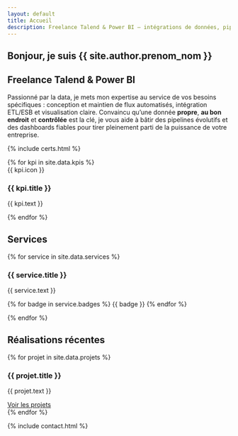 ```yaml
---
layout: default
title: Accueil
description: Freelance Talend & Power BI – intégrations de données, pipelines ETL, modélisation DAX et dashboards performants. Disponibilité rapide, résultats mesurables.
---
```


<section class="hero section" aria-labelledby="hero-title">
  <div>
    <h1 id="hero-title">Bonjour, je suis {{ site.author.prenom_nom }}</h1>
    <h2>Freelance Talend &amp; Power BI</h2>
    <p class="lead">
      Passionné par la data, je mets mon expertise au service de vos besoins spécifiques&nbsp;:
      conception et maintien de flux automatisés, intégration ETL/ESB et visualisation claire.
      Convaincu qu’une donnée <strong>propre</strong>, <strong>au bon endroit</strong> et <strong>contrôlée</strong>
      est la clé, je vous aide à bâtir des pipelines évolutifs et des dashboards fiables
      pour tirer pleinement parti de la puissance de votre entreprise.
    </p>
  </div>
</section>

{% include certs.html %}



<section id="kpi" class="section" aria-labelledby="services-title">
<div class="kpis kpis--modern" aria-label="Indicateurs qualitatifs">
  {% for kpi in site.data.kpis %}
  <article class="kpi">
    <div class="kpi__icon" aria-hidden="true">{{ kpi.icon }}</div>
    <h3 class="kpi__title">{{ kpi.title }}</h3>
    <p class="kpi__text">{{ kpi.text }}</p>
  </article>
  {% endfor %}
</div>
</section>

<section id="services" class="section">
  <h2>Services</h2>
  <div class="grid cols-2">
    {% for service in site.data.services %}
    <div class="card">
      <h3>{{ service.title }}</h3>
      <p>{{ service.text }}</p>
      <p>
        {% for badge in service.badges %}
          <span class="badge">{{ badge }}</span>
        {% endfor %}
      </p>
    </div>
    {% endfor %}
  </div>
</section>


<section id="realisation" class="section">
  <h2>Réalisations récentes</h2>
  <div class="grid cols-2">
    {% for projet in site.data.projets %}
    <div class="card">
      <h3>{{ projet.title }}</h3>
      <p class="lead">{{ projet.text }}</p>
      <a class="btn" href="{{ projet.link }}">Voir les projets</a>
    </div>
    {% endfor %}
  </div>
</section>

{% include contact.html %}

